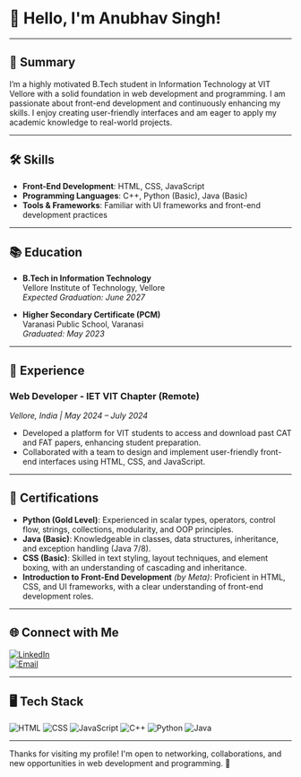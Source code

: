 
# 👋 Hello, I'm Anubhav Singh!

---

## 📝 Summary
I’m a highly motivated B.Tech student in Information Technology at VIT Vellore with a solid foundation in web development and programming. I am passionate about front-end development and continuously enhancing my skills. I enjoy creating user-friendly interfaces and am eager to apply my academic knowledge to real-world projects.

---

## 🛠️ Skills
- **Front-End Development**: HTML, CSS, JavaScript
- **Programming Languages**: C++, Python (Basic), Java (Basic)
- **Tools & Frameworks**: Familiar with UI frameworks and front-end development practices

---

## 📚 Education
- **B.Tech in Information Technology**  
  Vellore Institute of Technology, Vellore  
  _Expected Graduation: June 2027_

- **Higher Secondary Certificate (PCM)**  
  Varanasi Public School, Varanasi  
  _Graduated: May 2023_

---

## 💼 Experience
### Web Developer - IET VIT Chapter (Remote)
_Vellore, India | May 2024 – July 2024_

- Developed a platform for VIT students to access and download past CAT and FAT papers, enhancing student preparation.
- Collaborated with a team to design and implement user-friendly front-end interfaces using HTML, CSS, and JavaScript.

---

## 📜 Certifications
- **Python (Gold Level)**: Experienced in scalar types, operators, control flow, strings, collections, modularity, and OOP principles.
- **Java (Basic)**: Knowledgeable in classes, data structures, inheritance, and exception handling (Java 7/8).
- **CSS (Basic)**: Skilled in text styling, layout techniques, and element boxing, with an understanding of cascading and inheritance.
- **Introduction to Front-End Development** _(by Meta)_: Proficient in HTML, CSS, and UI frameworks, with a clear understanding of front-end development roles.

---

## 🌐 Connect with Me
[![LinkedIn](https://img.shields.io/badge/LinkedIn-0A66C2?style=for-the-badge&logo=linkedin&logoColor=white)](https://linkedin.com/in/yourlinkedin)  
[![Email](https://img.shields.io/badge/Email-D14836?style=for-the-badge&logo=gmail&logoColor=white)](mailto:anubhav.singh0020vit@gmail.com)

---

## 🖥️ Tech Stack
![HTML](https://img.shields.io/badge/HTML5-E34F26?style=for-the-badge&logo=html5&logoColor=white)
![CSS](https://img.shields.io/badge/CSS3-1572B6?style=for-the-badge&logo=css3&logoColor=white)
![JavaScript](https://img.shields.io/badge/JavaScript-F7DF1E?style=for-the-badge&logo=javascript&logoColor=black)
![C++](https://img.shields.io/badge/C++-00599C?style=for-the-badge&logo=c%2B%2B&logoColor=white)
![Python](https://img.shields.io/badge/Python-3776AB?style=for-the-badge&logo=python&logoColor=white)
![Java](https://img.shields.io/badge/Java-ED8B00?style=for-the-badge&logo=java&logoColor=white)

---

Thanks for visiting my profile! I'm open to networking, collaborations, and new opportunities in web development and programming. 🚀
